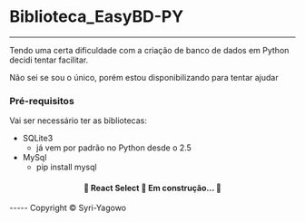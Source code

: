 # Biblioteca_EasyBD-PY
----------------------
Tendo uma certa dificuldade com a criação de banco de dados em Python decidi tentar facilitar.

Não sei se sou o único, porém estou disponibilizando para tentar ajudar

### Pré-requisitos
Vai ser necessário ter as bibliotecas:
<!--ts-->
   * SQLite3
      * já vem por padrão no Python desde o 2.5
   * MySql
      * pip install mysql
<!--te-->

<h4 align="center"> 
	🚧  React Select 🚀 Em construção...  🚧
</h4>
-----
Copyright © Syri-Yagowo
